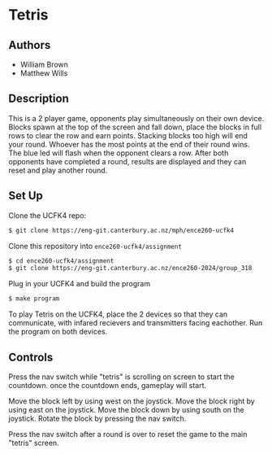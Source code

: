 # Tetris

## Authors
- William Brown
- Matthew Wills

## Description
This is a 2 player game, opponents play simultaneously on their own device. Blocks spawn at the top of the screen and fall down, place the blocks in full rows to clear the row and earn points. Stacking blocks too high will end your round. Whoever has the most points at the end of their round wins. The blue led will flash when the opponent clears a row. After both opponents have completed a round, results are displayed and they can reset and play another round.

## Set Up
Clone the UCFK4 repo:
```bash
$ git clone https://eng-git.canterbury.ac.nz/mph/ence260-ucfk4
``` 

Clone this repository into `ence260-ucfk4/assignment`
```bash
$ cd ence260-ucfk4/assignment
$ git clone https://eng-git.canterbury.ac.nz/ence260-2024/group_318
```

Plug in your UCFK4 and build the program
```bash
$ make program
```

To play Tetris on the UCFK4, place the 2 devices so that they can communicate, with infared recievers and transmitters facing eachother. Run the program on both devices.

## Controls
Press the nav switch while "tetris" is scrolling on screen to start the countdown. once the countdown ends, gameplay will start.

Move the block left by using west on the joystick.
Move the block right by using east on the joystick.
Move the block down by using south on the joystick.
Rotate the block by pressing the nav switch.

Press the nav switch after a round is over to reset the game to the main "tetris" screen.